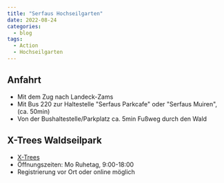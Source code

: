 ```yaml
---
title: "Serfaus Hochseilgarten"
date: 2022-08-24
categories:
  - blog
tags:
  - Action
  - Hochseilgarten
---
```


## Anfahrt

* Mit dem Zug nach Landeck-Zams
* Mit Bus 220 zur Haltestelle "Serfaus Parkcafe" oder "Serfaus Muiren", (ca. 50min)
* Von der Bushaltestelle/Parkplatz ca. 5min Fußweg durch den Wald

## X-Trees Waldseilpark

* [X-Trees](https://www.patscheider.com/de/shops-erlebnisorte/fun-outdoor/x-trees-waldseilpark)
* Öffnungszeiten: Mo Ruhetag, 9:00-18:00
* Registrierung vor Ort oder online möglich